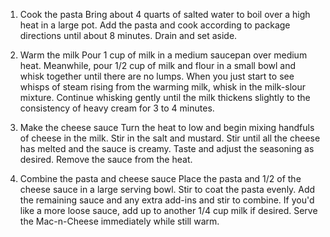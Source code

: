 1) Cook the pasta
Bring about 4 quarts of salted water to boil over a high heat in a large pot. Add the pasta and cook according to package directions until about 8 minutes. Drain and set aside.

2) Warm the milk
Pour 1 cup of milk in a medium saucepan over medium heat. Meanwhile, pour 1/2 cup of milk and flour in a small bowl and whisk together until there are no lumps. When you just start to see whisps of steam rising from the warming milk, whisk in the milk-slour mixture. Continue whisking gently until the milk thickens slightly to the consistency of heavy cream for 3 to 4 minutes.

3) Make the cheese sauce
Turn the heat to low and begin mixing handfuls of cheese in the milk. Stir in the salt and mustard. Stir until all the cheese has melted and the sauce is creamy. Taste and adjust the seasoning as desired. Remove the sauce from the heat.

4) Combine the pasta and cheese sauce
Place the pasta and 1/2 of the cheese sauce in a large serving bowl. Stir to coat the pasta evenly. Add the remaining sauce and any extra add-ins and stir to combine. If you'd like a more loose sauce, add up to another 1/4 cup milk if desired. Serve the Mac-n-Cheese immediately while still warm.